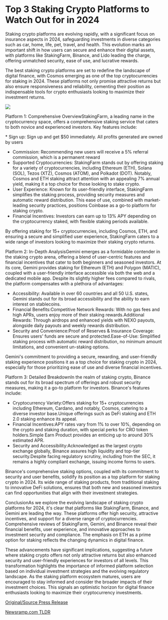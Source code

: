 # Top 3 Staking Crypto Platforms to Watch Out for in 2024

Staking crypto platforms are evolving rapidly, with a significant focus on insurance aspects in 2024, safeguarding investments in diverse categories such as car, home, life, pet, travel, and health. This evolution marks an important shift in how users can secure and enhance their digital assets, with platforms like StakingFarm, Binance, and Lido leading the charge, offering unmatched security, ease of use, and lucrative rewards.

The best staking crypto platforms are set to redefine the landscape of digital finance, with Cosmos emerging as one of the top cryptocurrencies for staking in 2024. These platforms not only promise attractive returns but also ensure responsiveness and reliability, cementing their position as indispensable tools for crypto enthusiasts looking to maximize their investment returns.

![](https://blockchainwire.s3.amazonaws.com/stakingfarm/editor_image/254e2655-1bd9-487d-9585-dedcbc3ff796.png)

Platform 1: Comprehensive OverviewStakingFarm, a leading name in the cryptocurrency space, offers a comprehensive staking service that caters to both novice and experienced investors. Key features include:

[](https://stakingfarm.com/home)* Sign up: Sign up and get $50 immediately. All profits generated are owned by users
* Commission: Recommending new users will receive a 5% referral commission, which is a permanent reward
* Supported Cryptocurrencies: StakingFarm stands out by offering staking for a variety of cryptocurrencies, including Ethereum (ETH), Solana (SOL), Tezos (XTZ), Cosmos (ATOM), and Polkadot (DOT). Notably, Cosmos and ETH staking attract attention with an appealing 7% annual yield, making it a top choice for those looking to stake crypto.
* User Experience: Known for its user-friendly interface, StakingFarm simplifies the staking process, providing security measures and automatic reward distribution. This ease of use, combined with market-leading security practices, positions Coinbase as a go-to platform for staking crypto.
* Financial Incentives: Investors can earn up to 13% APY depending on the cryptocurrency staked, with flexible staking periods available.

By offering staking for 15+ cryptocurrencies, including Cosmos, ETH, and ensuring a secure and simplified user experience, StakingFarm caters to a wide range of investors looking to maximize their staking crypto returns.

Platform 2: In-Depth AnalysisGemini emerges as a formidable contender in the staking crypto arena, offering a blend of user-centric features and financial incentives that cater to both beginners and seasoned investors. At its core, Gemini provides staking for Ethereum (ETH) and Polygon (MATIC), coupled with a user-friendly interface accessible via both the web and a dedicated mobile app. Despite its slightly higher fees compared to rivals, the platform compensates with a plethora of advantages:

* Accessibility: Available in over 60 countries and all 50 U.S. states, Gemini stands out for its broad accessibility and the ability to earn interest on stablecoins.
* Financial Benefits:Competitive Network Rewards: With no gas fees and high APRs, users enjoy more of their staking rewards.Additional Rewards: Through airdrops and enhanced yields with NEXO payouts, alongside daily payouts and weekly rewards distribution.
* Security and Convenience:Proof of Reserves & Insurance Coverage: Ensures users' funds are secure and protected.Ease-of-Use: Simplified staking process with automatic reward distribution, no minimum amount limitations, and convenient un-staking options.

Gemini's commitment to providing a secure, rewarding, and user-friendly staking experience positions it as a top choice for staking crypto in 2024, especially for those prioritizing ease of use and diverse financial incentives.

Platform 3: Detailed BreakdownIn the realm of staking crypto, Binance stands out for its broad spectrum of offerings and robust security measures, making it a go-to platform for investors. Binance's features include:

* Cryptocurrency Variety:Offers staking for 15+ cryptocurrencies including Ethereum, Cardano, and notably, Cosmos, catering to a diverse investor base.Unique offerings such as DeFi staking and ETH 2.0 staking enhance its appeal.
* Financial Incentives:APY rates vary from 1% to over 10%, depending on the crypto and staking duration, with special perks for CRO token holders.Simple Earn Product provides an enticing up to around 30% estimated APR.
* Security and Accessibility:Acknowledged as the largest crypto exchange globally, Binance assures high liquidity and top-tier security.Despite facing regulatory scrutiny, including from the SEC, it remains a highly compliant exchange, issuing income forms to users.

Binance's comprehensive staking options, coupled with its commitment to security and user benefits, solidify its position as a top platform for staking crypto in 2024. Its wide range of staking products, from traditional staking to innovative DeFi solutions, ensures that both new and seasoned investors can find opportunities that align with their investment strategies.

ConclusionAs we explore the evolving landscape of staking crypto platforms for 2024, it's clear that platforms like StakingFarm, Binance, and Gemini are leading the way. These platforms offer high security, attractive incentives, and support for a diverse range of cryptocurrencies. Comprehensive reviews of StakingFarm, Gemini, and Binance reveal their financial benefits, user experience, and innovative approaches to investment security and compliance. The emphasis on ETH as a prime option for staking reflects the changing dynamics in digital finance.

These advancements have significant implications, suggesting a future where staking crypto offers not only attractive returns but also enhanced security and user-friendly experiences for investors of all levels. This transformation highlights the importance of informed platform selection based on individual investment strategies and the evolving regulatory landscape. As the staking platform ecosystem matures, users are encouraged to stay informed and consider the broader impacts of their investment choices. This signals an optimistic horizon for digital finance enthusiasts looking to maximize their cryptocurrency investments. 

[Original/Source Press Release](https://blockchainwire.io/press-release/top-3-staking-crypto-platforms-to-watch-out-for-in-2024) 

[Newsramp.com TLDR](https://newsramp.com/None) 